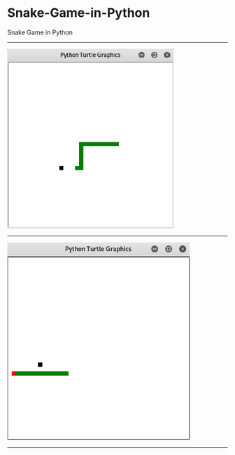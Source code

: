 # Snake-Game-in-Python
Snake Game in Python
***
![Image 1](https://github.com/SandeepPayili/Snake-Game-in-Python/blob/main/snake1.png)
***
![Image 2](https://github.com/SandeepPayili/Snake-Game-in-Python/blob/main/snake2.png)
***
